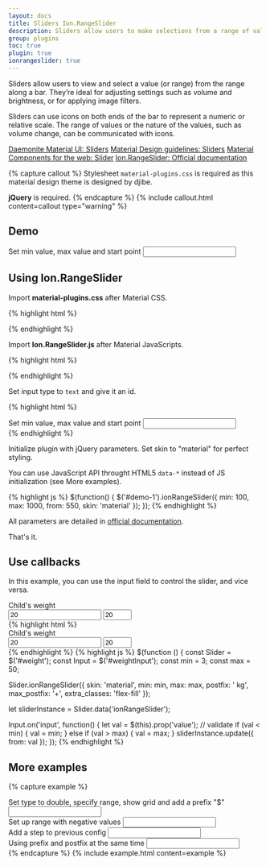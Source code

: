 ```yaml
---
layout: docs
title: Sliders Ion.RangeSlider
description: Sliders allow users to make selections from a range of values.
group: plugins
toc: true
plugin: true
ionrangeslider: true
---
```


Sliders allow users to view and select a value (or range) from the range along a bar. They’re ideal for adjusting settings such as volume and brightness, or for applying image filters.

Sliders can use icons on both ends of the bar to represent a numeric or relative scale. The range of values or the nature of the values, such as volume change, can be communicated with icons.

<div class="list-group my-2 my-lg-5">
  <a href="{{ site.baseurl }}/docs/{{ site.docs_version }}/material/sliders" target="_blank" class="list-group-item list-group-item-action d-flex font-weight-bold">
    <span class="list-group-item-icon lgi-icon-bs"></span>
      Daemonite Material UI: Sliders</a>
  <a href="https://material.io/components/sliders" target="_blank" class="list-group-item list-group-item-action d-flex font-weight-bold">
    <span class="list-group-item-icon lgi-icon-md"></span>
      Material Design guidelines: Sliders</a>
  <a href="https://material-components.github.io/material-components-web-catalog/#/component/slider" target="_blank" class="list-group-item list-group-item-action d-flex font-weight-bold">
    <span class="list-group-item-icon lgi-icon-mdc"></span>
    Material Components for the web: Slider</a>
  <a href="http://ionden.com/a/plugins/ion.rangeSlider/" target="_blank" class="list-group-item list-group-item-action d-flex font-weight-bold">
    <span class="list-group-item-icon lgi-icon-plugin"></span>
    Ion.RangeSlider: Official documentation</a>
</div>

{% capture callout %}
Stylesheet `material-plugins.css` is required as this material design theme is designed by djibe.

**jQuery** is required.
{% endcapture %}
{% include callout.html content=callout type="warning" %}

## Demo

<div class="bd-example">
  <div class="form-group my-3">
    <label for="demo-0">Set min value, max value and start point</label>
    <input type="text" class="js-range-slider" value="" id="demo-0">
  </div>
</div>

## Using Ion.RangeSlider

Import **material-plugins.css** after Material CSS.

{% highlight html %}
<link href="https://cdn.jsdelivr.net/gh/djibe/material@{{ site.current_version }}-{{ site.material_version }}/css/material-plugins.min.css" rel="stylesheet">
{% endhighlight %}

Import **Ion.RangeSlider.js** after Material JavaScripts.

{% highlight html %}
<script src="https://cdn.jsdelivr.net/npm/ion-rangeslider/js/ion.rangeSlider.min.js"></script>
{% endhighlight %}

Set input type to `text` and give it an id.

{% highlight html %}
<div class="form-group">
  <label for="demo-1">Set min value, max value and start point</label>
  <input type="text" value="" id="demo-1">
</div>
{% endhighlight %}

Initialize plugin with jQuery parameters. Set skin to "material" for perfect styling.

You can use JavaScript API throught HTML5 `data-*` instead of JS initialization (see More examples).

{% highlight js %}
$(function() {
  $('#demo-1').ionRangeSlider({
    min: 100,
    max: 1000,
    from: 550,
    skin: 'material'
  });
});
{% endhighlight %}

All parameters are detailed in [official documentation](http://ionden.com/a/plugins/ion.rangeSlider/).

That's it.

## Use callbacks

In this example, you can use the input field to control the slider, and vice versa.

<div class="bd-example">
  <div class="form-group">
    <label for="weight">Child's weight</label>
    <div class="d-flex align-items-center">
      <input type="text" value="20" id="weight" oninput="weightInput.value = this.value">
      <input type="number" class="form-alternative ml-3" id="weightInput" value="20" min="3" max="50">
    </div>
  </div>
</div>
{% highlight html %}
<div class="form-group">
  <label for="weight">Child's weight</label>
  <div class="d-flex align-items-center">
    <input type="text" value="20" id="weight" oninput="weightInput.value = this.value">
    <input type="number" class="form-alternative ml-3" id="weightInput" value="20" min="3" max="50">
  </div>
</div>
{% endhighlight %}
{% highlight js %}
$(function () {
  const Slider = $('#weight');
  const Input = $('#weightInput');
  const min = 3;
  const max = 50;

  Slider.ionRangeSlider({
    skin: 'material',
    min: min,
    max: max,
    postfix: ' kg',
    max_postfix: '+',
    extra_classes: 'flex-fill'
  });

  let sliderInstance = Slider.data('ionRangeSlider');

  Input.on('input', function() {
    let val = $(this).prop('value');
    // validate
    if (val < min) {
      val = min;
    } else if (val > max) {
      val = max;
    }
  sliderInstance.update({
    from: val
  });
});
{% endhighlight %}

## More examples

{% capture example %}
<div class="form-group mt-3">
  <label for="demo-double">Set type to double, specify range, show grid and add a prefix "$"</label>
  <input type="text" value="" id="demo-double" data-type="double" data-grid="true" data-min="0" data-max="1000" data-from="200" data-to="800" data-prefix="$" data-skin="material">
</div>

<div class="form-group">
  <label for="demo-negative">Set up range with negative values</label>
  <input type="text" value="" id="demo-negative">
</div>

<div class="form-group">
  <label for="demo-step">Add a step to previous config</label>
  <input type="text" value="" id="demo-step">
</div>

<div class="form-group mb-3">
  <label for="demo-postfix">Using prefix and postfix at the same time</label>
  <input type="text" value="" id="demo-postfix">
</div>
{% endcapture %}
{% include example.html content=example %}

